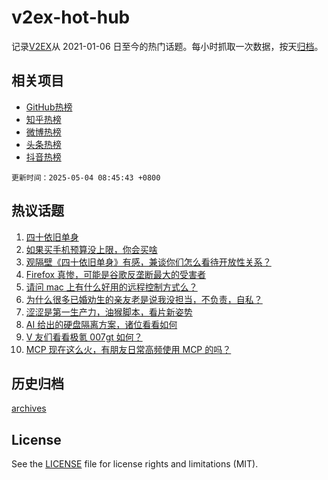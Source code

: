 # v2ex-hot-hub

 记录[V2EX](https://www.v2ex.com/)从 2021-01-06 日至今的热门话题。每小时抓取一次数据，按天[归档](archives)。
 
 ## 相关项目

- [GitHub热榜](https://github.com/it985/github-hot-hub)
- [知乎热榜](https://github.com/it985/zhihu-hot-hub)
- [微博热榜](https://github.com/it985/weibo-hot-hub)
- [头条热榜](https://github.com/it985/toutiao-hot-hub)
- [抖音热榜](https://github.com/it985/douyin-hot-hub)


 `更新时间：2025-05-04 08:45:43 +0800`

## 热议话题

1. [四十依旧单身](https://www.v2ex.com/t/1129467)
1. [如果买手机预算没上限，你会买啥](https://www.v2ex.com/t/1129511)
1. [观隔壁《四十依旧单身》有感，兼谈你们怎么看待开放性关系？](https://www.v2ex.com/t/1129534)
1. [Firefox 真惨，可能是谷歌反垄断最大的受害者](https://www.v2ex.com/t/1129489)
1. [请问 mac 上有什么好用的远程控制方式么？](https://www.v2ex.com/t/1129470)
1. [为什么很多已婚劝生的亲友老是说我没担当，不负责，自私？](https://www.v2ex.com/t/1129487)
1. [涩涩是第一生产力，油猴脚本，看片新姿势](https://www.v2ex.com/t/1129498)
1. [AI 给出的硬盘隔离方案，诸位看看如何](https://www.v2ex.com/t/1129504)
1. [V 友们看看极氪 007gt 如何？](https://www.v2ex.com/t/1129482)
1. [MCP 现在这么火，有朋友日常高频使用 MCP 的吗？](https://www.v2ex.com/t/1129545)

## 历史归档

[archives](archives)

## License

See the [LICENSE](LICENSE) file for license rights and limitations (MIT).
